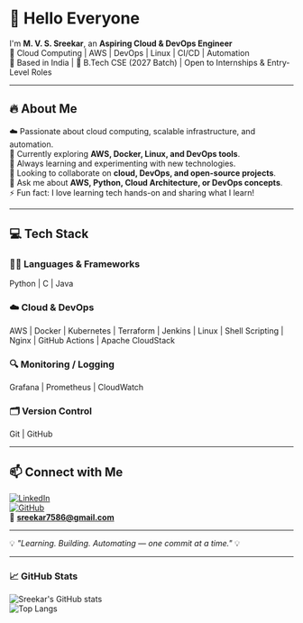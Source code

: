 # 👋 Hello Everyone  

I'm **M. V. S. Sreekar**, an **Aspiring Cloud & DevOps Engineer**  
🚀 Cloud Computing | AWS | DevOps | Linux | CI/CD | Automation  
📍 Based in India | 🎯 B.Tech CSE (2027 Batch) | Open to Internships & Entry-Level Roles  

---

## 🔥 About Me  
☁️ Passionate about cloud computing, scalable infrastructure, and automation.  
🔭 Currently exploring **AWS, Docker, Linux, and DevOps tools**.  
🌱 Always learning and experimenting with new technologies.  
👯 Looking to collaborate on **cloud, DevOps, and open-source projects**.  
💬 Ask me about **AWS, Python, Cloud Architecture, or DevOps concepts**.  
⚡ Fun fact: I love learning tech hands-on and sharing what I learn!  

---

## 💻 Tech Stack  

### 👩‍💻 Languages & Frameworks  
Python | C | Java  

### ☁️ Cloud & DevOps  
AWS | Docker | Kubernetes | Terraform | Jenkins | Linux | Shell Scripting | Nginx | GitHub Actions | Apache CloudStack  

### 🔍 Monitoring / Logging  
Grafana | Prometheus | CloudWatch  

### 🗂️ Version Control  
Git | GitHub  

---

## 📫 Connect with Me  
[![LinkedIn](https://img.shields.io/badge/LinkedIn-blue?style=for-the-badge&logo=linkedin)](https://www.linkedin.com/in/sreekar-m-327401297/)  
[![GitHub](https://img.shields.io/badge/GitHub-black?style=for-the-badge&logo=github)](https://github.com/sreekar7586)  
📧 **sreekar7586@gmail.com**

---

💡 *"Learning. Building. Automating — one commit at a time."* 💡  

---

### 📈 GitHub Stats  
![Sreekar's GitHub stats](https://github-readme-stats.vercel.app/api?username=sreekar7586&show_icons=true&theme=radical)  
![Top Langs](https://github-readme-stats.vercel.app/api/top-langs/?username=sreekar7586&layout=compact&theme=radical)
